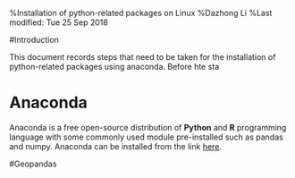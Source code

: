 %Installation of python-related packages on Linux 
%Dazhong Li
%Last modified: Tue 25 Sep 2018




#Introduction

This document records steps that need to be taken for the installation of python-related packages using anaconda. Before hte sta

# Anaconda

Anaconda is a free open-source distribution of **Python** and **R** programming language with some commonly used module pre-installed such as pandas and numpy. 
Anaconda can be installed from the link [here](https://www.anaconda.com/).

#Geopandas 

